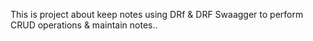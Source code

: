 This is project about keep notes using DRf & DRF Swaagger to perform CRUD operations & maintain notes..
